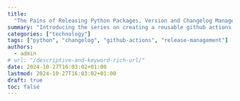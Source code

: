 ```yaml
---
title:
  "The Pains of Releasing Python Packages, Version and Changelog Management"
summary: "Introducing the series on creating a reusable github actions workflow"
categories: ["technology"]
tags: ["python", "changelog", "github-actions", "release-management"]
authors:
  - admin
# url: "/descriptive-and-keyword-rich-url/"
date: 2024-10-27T16:03:02+01:00
lastmod: 2024-10-27T16:03:02+01:00
draft: true
toc: false
---
```

